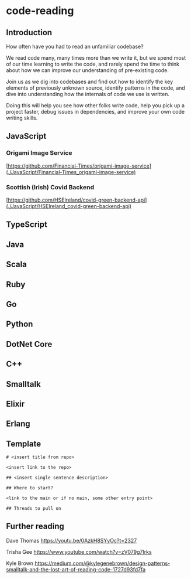 # code-reading

## Introduction

How often have you had to read an unfamiliar codebase?

We read code many, many times more than we write it, but we spend most of our 
time learning to write the code, and rarely spend the time to think about how we 
can improve our understanding of pre-existing code.

Join us as we dig into codebases and find out how to identify the key elements
of previously unknown source, identify patterns in the code, and dive into 
understanding how the internals of code we use is written.

Doing this will help you see how other folks write code, help you pick up a 
project faster, debug issues in dependencies, and improve your own code writing
skills.

## JavaScript

### Origami Image Service

[https://github.com/Financial-Times/origami-image-service](./JavaScript/Financial-Times_origami-image-service)

### Scottish (Irish) Covid Backend

[https://github.com/HSEIreland/covid-green-backend-api](./JavaScript/HSEIreland_covid-green-backend-api)

## TypeScript

## Java

## Scala

## Ruby

## Go

## Python

## DotNet Core

## C++

## Smalltalk

## Elixir

## Erlang

## Template

```
# <insert title from repo>

<insert link to the repo>

## <insert single sentence description>

## Where to start?

<link to the main or if no main, some other entry point>

## Threads to pull on
```

## Further reading

Dave Thomas
https://youtu.be/0AzkH8SYyOc?t=2327

Trisha Gee
https://www.youtube.com/watch?v=zV079g7Irks

Kyle Brown
https://medium.com/@kylegenebrown/design-patterns-smalltalk-and-the-lost-art-of-reading-code-1727d93fd7fa

